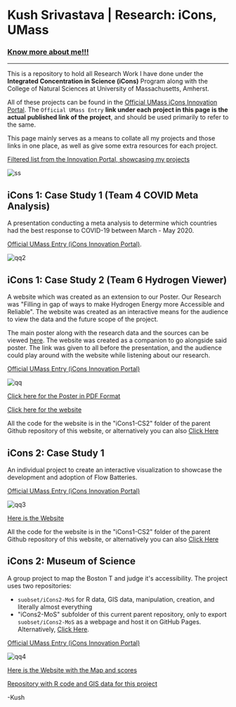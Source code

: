 # Kush Srivastava | Research: iCons, UMass
### <a href="https://skushagra.com/">Know more about me!!!</a>

<hr>

This is a repository to hold all Research Work I have done under the <b>Integrated Concentration in Science (iCons)</b> Program along with the College of Natural Sciences at University of Massachusetts, Amherst.

All of these projects can be found in the <a href="https://icons.cns.umass.edu/innovation-portal/search">Official UMass iCons Innovation Portal</a>. The ```Official UMass Entry``` <b>link under each project in this page is the actual published link of the project</b>, and should be used primarily to refer to the same.

This page mainly serves as a means to collate all my projects and those links in one place, as well as give some extra resources for each project. 

<a href="https://icons.cns.umass.edu/innovation-portal/search?keywords=kushagra">Filtered list from the Innovation Portal, showcasing my projects</a>

![ss](https://user-images.githubusercontent.com/73229775/175075177-a9728232-a4e9-4c68-a60d-4ae02ba388eb.png)

## iCons 1: Case Study 1 (Team 4 COVID Meta Analysis)

A presentation conducting a meta analysis to determine which countries had the best response to COVID-19 between March - May 2020.

<a href="https://icons.cns.umass.edu/innovation-portal/1751-the-promise-of-hydrogen-energy">Official UMass Entry (iCons Innovation Portal)</a>.

![qq2](https://user-images.githubusercontent.com/73229775/175075821-118aaecf-21e7-43f9-9590-07b915ee15bf.png)

## iCons 1: Case Study 2 (Team 6 Hydrogen Viewer)

A website which was created as an extension to our Poster. Our Research was "Filling in gap of ways to make Hydrogen Energy more Accessible and Reliable". The website was created as an interactive means for the audience to view the data and the future scope of the project. 

The main poster along with the research data and the sources can be viewed <a href="https://docs.google.com/presentation/d/1Rl3o4Oow5fyl0XPS_FKG08Z8-gC7tRm8D_qi6X6LMBE/edit?usp=sharing">here</a>. The website was created as a companion to go alongside said poster. The link was given to all before the presentation, and the audience could play around with the website while listening about our research.

<a href="https://icons.cns.umass.edu/innovation-portal/1751-the-promise-of-hydrogen-energy">Official UMass Entry (iCons Innovation Portal)</a>

![qq](https://user-images.githubusercontent.com/73229775/175075615-3b804a92-6a85-4e3f-a23a-4b82effc7a11.png)

<a href="https://raw.githubusercontent.com/suobset/iCons/main/iCons1-CS2/assets/iCons1_CS2_Poster.pdf">Click here for the Poster in PDF Format</a>

<a href="https://suobset.github.io/iCons/iCons1-CS2/">Click here for the website</a>

All the code for the website is in the "iCons1-CS2" folder of the parent Github repository of this website, or alternatively you can also <a href="https://github.com/suobset/iCons">Click Here</a>

## iCons 2: Case Study 1

An individual project to create an interactive visualization to showcase the development and adoption of Flow Batteries. 

<a href="https://icons.cns.umass.edu/innovation-portal/2125-rate-of-development-for-new-technologies-in-renewable-energy">Official UMass Entry (iCons Innovation Portal)</a>

![qq3](https://user-images.githubusercontent.com/73229775/175076029-63d0d650-1277-4d18-a98a-57ba7ff694bf.png)

<a href="https://suobset.github.io/iCons/iCons2-CS1/index.html">Here is the Website</a>

All the code for the website is in the "iCons1-CS2" folder of the parent Github repository of this website, or alternatively you can also <a href="https://github.com/suobset/iCons/iCons2-CS1">Click Here</a>

## iCons 2: Museum of Science

A group project to map the Boston T and judge it's accessibility. The project uses two repositories:

* ```suobset/iCons2-MoS``` for R data, GIS data, manipulation, creation, and literally almost everything
* "iCons2-MoS" subfolder of this current parent repository, only to export ```suobset/iCons2-MoS``` as a webpage and host it on GitHub Pages. Alternatively, <a href="https://github.com/suobset/iCons/iCons2-MoS">Click Here</a>.

<a href="https://icons.cns.umass.edu/innovation-portal/2124-mapping-transportation-accessibility-in-boston">Official UMass Entry (iCons Innovation Portal)</a>

![qq4](https://user-images.githubusercontent.com/73229775/175076186-ed74c7d2-7555-4e8f-bf40-5cb81c8f5b48.png)

<a href="https://suobset.github.io/iCons/iCons2-MoS/index.html">Here is the Website with the Map and scores</a>

<a href="https://github.com/suobset/iCons2-MoS">Repository with R code and GIS data for this project</a>

-Kush
